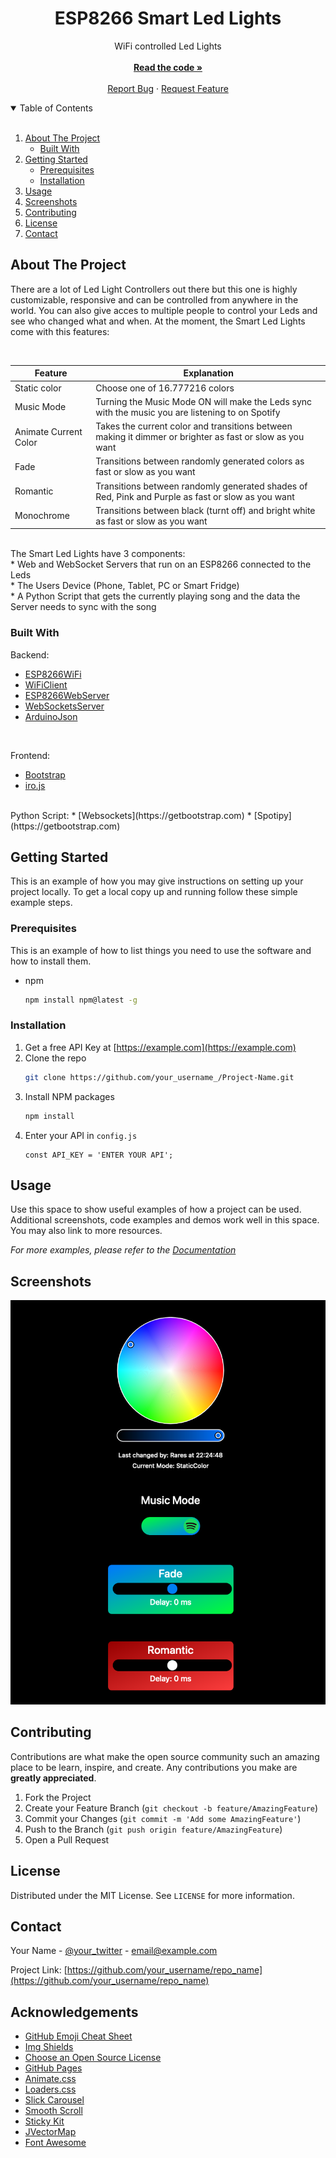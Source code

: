 <p align="center">
  <h1 align="center">ESP8266 Smart Led Lights</h1>

  <p align="center">
    WiFi controlled Led Lights
    <br />
    <br />
    <a href="https://github.com/Dexter0-0/SmartLedLights-v2"><strong>Read the code »</strong></a>
    <br />
    <br />
    <a href="https://github.com/Dexter0-0/SmartLedLights-v2/issues">Report Bug</a>
    ·
    <a href="https://github.com/Dexter0-0/SmartLedLights-v2/issues">Request Feature</a>
  </p>
</p>


<!-- TABLE OF CONTENTS -->
<details open="open">
  <br />
  <summary>Table of Contents</summary>
  <ol>
    <li>
      <a href="#about-the-project">About The Project</a>
      <ul>
        <li><a href="#built-with">Built With</a></li>
      </ul>
    </li>
    <li>
      <a href="#getting-started">Getting Started</a>
      <ul>
        <li><a href="#prerequisites">Prerequisites</a></li>
        <li><a href="#installation">Installation</a></li>
      </ul>
    </li>
    <li><a href="#usage">Usage</a></li>
    <li><a href="#screenshots">Screenshots</a></li>
    <li><a href="#contributing">Contributing</a></li>
    <li><a href="#license">License</a></li>
    <li><a href="#contact">Contact</a></li>
  </ol>
</details>



<!-- ABOUT THE PROJECT -->
## About The Project

There are a lot of Led Light Controllers out there but this one is highly customizable, responsive and can be controlled from anywhere in the world. You can also give acces to multiple people to control your Leds and see who changed what and when. At the moment, the Smart Led Lights come with this features:

<br />

Feature | Explanation
------------ | -------------
Static color | Choose one of 16.777216 colors
Music Mode | Turning the Music Mode ON will make the Leds sync with the music you are listening to on Spotify
Animate Current Color | Takes the current color and transitions between making it dimmer or brighter as fast or slow as you want
Fade | Transitions between randomly generated colors as fast or slow as you want
Romantic | Transitions between randomly generated shades of Red, Pink and Purple as fast or slow as you want
Monochrome | Transitions between black (turnt off) and bright white as fast or slow as you want

<br />
The Smart Led Lights have 3 components:
<br />
* Web and WebSocket Servers that run on an ESP8266 connected to the Leds
<br />
* The Users Device (Phone, Tablet, PC or Smart Fridge)
<br />
* A Python Script that gets the currently playing song and the data the Server needs to sync with the song
<br />

### Built With

Backend:
* [ESP8266WiFi](https://arduino-esp8266.readthedocs.io/en/latest/esp8266wifi/readme.html)
* [WiFiClient](https://www.arduino.cc/en/Reference/WiFiClient)
* [ESP8266WebServer](https://github.com/esp8266/Arduino/tree/master/libraries/ESP8266WebServer)
* [WebSocketsServer](https://github.com/Links2004/arduinoWebSockets)
* [ArduinoJson](https://arduinojson.org/)
<br />

Frontend:
* [Bootstrap](https://getbootstrap.com)
* [iro.js](https://github.com/jaames/iro.js)

<br />
Python Script:
* [Websockets](https://getbootstrap.com)
* [Spotipy](https://getbootstrap.com)



<!-- GETTING STARTED -->
## Getting Started

This is an example of how you may give instructions on setting up your project locally.
To get a local copy up and running follow these simple example steps.

### Prerequisites

This is an example of how to list things you need to use the software and how to install them.
* npm
  ```sh
  npm install npm@latest -g
  ```

### Installation

1. Get a free API Key at [https://example.com](https://example.com)
2. Clone the repo
   ```sh
   git clone https://github.com/your_username_/Project-Name.git
   ```
3. Install NPM packages
   ```sh
   npm install
   ```
4. Enter your API in `config.js`
   ```JS
   const API_KEY = 'ENTER YOUR API';
   ```



<!-- USAGE EXAMPLES -->
## Usage

Use this space to show useful examples of how a project can be used. Additional screenshots, code examples and demos work well in this space. You may also link to more resources.

_For more examples, please refer to the [Documentation](https://example.com)_



<!-- SCREENSHOTS -->
## Screenshots
![plot](./Screenshots/WebPagePhoto.png)

<!-- CONTRIBUTING -->
## Contributing

Contributions are what make the open source community such an amazing place to be learn, inspire, and create. Any contributions you make are **greatly appreciated**.

1. Fork the Project
2. Create your Feature Branch (`git checkout -b feature/AmazingFeature`)
3. Commit your Changes (`git commit -m 'Add some AmazingFeature'`)
4. Push to the Branch (`git push origin feature/AmazingFeature`)
5. Open a Pull Request



<!-- LICENSE -->
## License

Distributed under the MIT License. See `LICENSE` for more information.



<!-- CONTACT -->
## Contact

Your Name - [@your_twitter](https://twitter.com/your_username) - email@example.com

Project Link: [https://github.com/your_username/repo_name](https://github.com/your_username/repo_name)



<!-- ACKNOWLEDGEMENTS -->
## Acknowledgements
* [GitHub Emoji Cheat Sheet](https://www.webpagefx.com/tools/emoji-cheat-sheet)
* [Img Shields](https://shields.io)
* [Choose an Open Source License](https://choosealicense.com)
* [GitHub Pages](https://pages.github.com)
* [Animate.css](https://daneden.github.io/animate.css)
* [Loaders.css](https://connoratherton.com/loaders)
* [Slick Carousel](https://kenwheeler.github.io/slick)
* [Smooth Scroll](https://github.com/cferdinandi/smooth-scroll)
* [Sticky Kit](http://leafo.net/sticky-kit)
* [JVectorMap](http://jvectormap.com)
* [Font Awesome](https://fontawesome.com)





<!-- MARKDOWN LINKS & IMAGES -->
<!-- https://www.markdownguide.org/basic-syntax/#reference-style-links -->
[contributors-shield]: https://img.shields.io/github/contributors/othneildrew/Best-README-Template.svg?style=for-the-badge
[contributors-url]: https://github.com/othneildrew/Best-README-Template/graphs/contributors
[forks-shield]: https://img.shields.io/github/forks/othneildrew/Best-README-Template.svg?style=for-the-badge
[forks-url]: https://github.com/othneildrew/Best-README-Template/network/members
[stars-shield]: https://img.shields.io/github/stars/othneildrew/Best-README-Template.svg?style=for-the-badge
[stars-url]: https://github.com/othneildrew/Best-README-Template/stargazers
[issues-shield]: https://img.shields.io/github/issues/othneildrew/Best-README-Template.svg?style=for-the-badge
[issues-url]: https://github.com/othneildrew/Best-README-Template/issues
[license-shield]: https://img.shields.io/github/license/othneildrew/Best-README-Template.svg?style=for-the-badge
[license-url]: https://github.com/othneildrew/Best-README-Template/blob/master/LICENSE.txt
[linkedin-shield]: https://img.shields.io/badge/-LinkedIn-black.svg?style=for-the-badge&logo=linkedin&colorB=555
[linkedin-url]: https://linkedin.com/in/othneildrew
[product-screenshot]: images/screenshot.png
